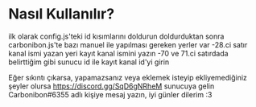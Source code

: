 # Nasıl Kullanılır?

ilk olarak config.js'teki id kısımlarını doldurun doldurduktan sonra carbonibon.js'te bazı manuel ile yapılması gereken yerler var 
-28.ci satır kanal ismi yazan yeri kayıt kanal ismini yazın
-70 ve 71.ci satırdada belirttiğim gibi sunucu id ile kayıt kanal id'yi girin 

Eğer sıkıntı çıkarsa, yapamazsanız veya eklemek isteyip ekliyemediğiniz şeyler olursa https://discord.gg/SqD6gNRheM sunucuya gelin 
Carbonibon#6355 adlı kişiye mesaj yazın, iyi günler dilerim :3
